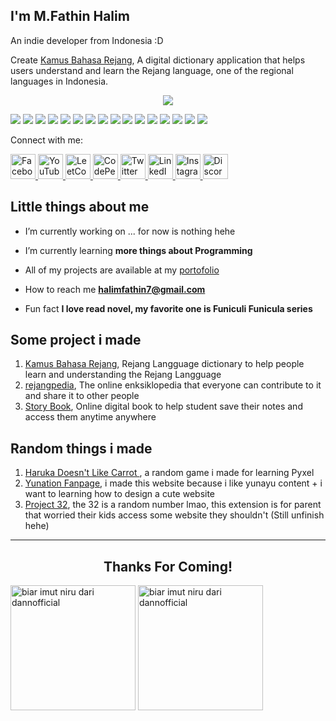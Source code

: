 ## I'm M.Fathin Halim
An indie developer from Indonesia :D

Create [Kamus Bahasa Rejang](https://kamusrejang.vercel.app/), A digital dictionary application that helps users understand and learn the Rejang language, one of the regional languages in Indonesia.

<p align="center">
  <img src="https://ik.imagekit.io/9hpbqscxd/SG/image-101.jpg?updatedAt=1705798245623"/>
</p>
<p>
  <img src="https://img.shields.io/badge/JavaScript-F7DF1E?style=for-the-badge&logo=javascript&logoColor=black" />
  <img src="https://img.shields.io/badge/TypeScript-3178C6?style=for-the-badge&logo=typescript&logoColor=white" />
  <img src="https://img.shields.io/badge/Python-3776AB?style=for-the-badge&logo=python&logoColor=white" />
  <img src="https://img.shields.io/badge/Java-007396?style=for-the-badge&logo=java&logoColor=white" />
  <img src="https://img.shields.io/badge/C%23-239120?style=for-the-badge&logo=csharp&logoColor=white" />
  <img src="https://img.shields.io/badge/HTML-E34F26?style=for-the-badge&logo=html5&logoColor=white" />
  <img src="https://img.shields.io/badge/CSS-1572B6?style=for-the-badge&logo=css3&logoColor=white" />
  <img src="https://img.shields.io/badge/React-61DAFB?style=for-the-badge&logo=react&logoColor=black" />
  <img src="https://img.shields.io/badge/Next.js-000000?style=for-the-badge&logo=next.js&logoColor=white" />
  <img src="https://img.shields.io/badge/TailwindCSS-06B6D4?style=for-the-badge&logo=tailwindcss&logoColor=white" />
  <img src="https://img.shields.io/badge/Bootstrap-7952B3?style=for-the-badge&logo=bootstrap&logoColor=white" />
  <img src="https://img.shields.io/badge/Git-F05032?style=for-the-badge&logo=git&logoColor=white" />
  <img src="https://img.shields.io/badge/GitHub-181717?style=for-the-badge&logo=github&logoColor=white" />
  <img src="https://img.shields.io/badge/VS_Code-007ACC?style=for-the-badge&logo=visual-studio-code&logoColor=white" />
  <img src="https://img.shields.io/badge/Figma-F24E1E?style=for-the-badge&logo=figma&logoColor=white" />
  <img src="https://img.shields.io/badge/Linux-FCC624?style=for-the-badge&logo=linux&logoColor=black" />
</p>

Connect with me:

<p align="left">
  <a href="https://www.facebook.com/profile.php?id=100085410154411" target="_blank">
    <img src="https://skillicons.dev/icons?i=facebook" alt="Facebook" height="40" width="40" />
  </a>
  <a href="https://www.youtube.com/c/mfathinhalim" target="_blank">
    <img src="https://skillicons.dev/icons?i=youtube" alt="YouTube" height="40" width="40" />
  </a>
  <a href="https://www.leetcode.com/mfathinhalim" target="_blank">
    <img src="https://skillicons.dev/icons?i=leetcode" alt="LeetCode" height="40" width="40" />
  </a>
  <a href="https://codepen.io/mfathinhalim" target="_blank">
    <img src="https://skillicons.dev/icons?i=codepen" alt="CodePen" height="40" width="40" />
  </a>
  <a href="https://twitter.com/mfathinhalim" target="_blank">
    <img src="https://skillicons.dev/icons?i=twitter" alt="Twitter" height="40" width="40" />
  </a>
  <a href="https://linkedin.com/in/m-fathin-halim-8b819828" target="_blank">
    <img src="https://skillicons.dev/icons?i=linkedin" alt="LinkedIn" height="40" width="40" />
  </a>
  <a href="https://instagram.com/mfathin_halim" target="_blank">
    <img src="https://skillicons.dev/icons?i=instagram" alt="Instagram" height="40" width="40" />
  </a>
  <a href="https://discord.com/users/1156486226094870569" target="_blank">
    <img src="https://skillicons.dev/icons?i=discord" alt="Discord" height="40" width="40" />
  </a>
</p>

## Little things about me

- I’m currently working on ... for now is nothing hehe

- I’m currently learning **more things about Programming**

- All of my projects are available at my [portofolio](https://mfathinhalim.github.io/)

- How to reach me **halimfathin7@gmail.com**

- Fun fact **I love read novel, my favorite one is Funiculi Funicula series**

## Some project i made
1. [Kamus Bahasa Rejang](https://github.com/MFathinHalim/Kamus-Bahasa-Rejang), Rejang Langguage dictionary to help people learn and understanding the Rejang Langguage
2. [rejangpedia](https://github.com/MFathinHalim/rejangpedia), The online enksiklopedia that everyone can contribute to it and share it to other people
3. [Story Book](https://github.com/MFathinHalim/StoryBook), Online digital book to help student save their notes and access them anytime anywhere

## Random things i made
1. [Haruka Doesn't Like Carrot ](https://github.com/MFathinHalim/Haruka-Not-Like-Carrot), a random game i made for learning Pyxel
2. [Yunation Fanpage](https://github.com/MFathinHalim/Yunation), i made this website because i like yunayu content + i want to learning how to design a cute website
3. [Project 32](https://github.com/MFathinHalim/Project-32), the 32 is a random number lmao, this extension is for parent that worried their kids access some website they shouldn't (Still unfinish hehe)

------------------------------

<h2 align="center">Thanks For Coming!</h2>
<p>
  <img src="https://media1.tenor.com/m/wilYo_7wGKYAAAAd/new-game-ahagon-umiko-programming.gif" style="height: 200px; object-fit: cover; " alt="biar imut niru dari dannofficial" />
  <img src="https://i.pinimg.com/originals/6a/38/26/6a3826445f169ce496fcb21603da17e5.gif" style="height: 200px; object-fit: cover;" alt="biar imut niru dari dannofficial" />
</p>
